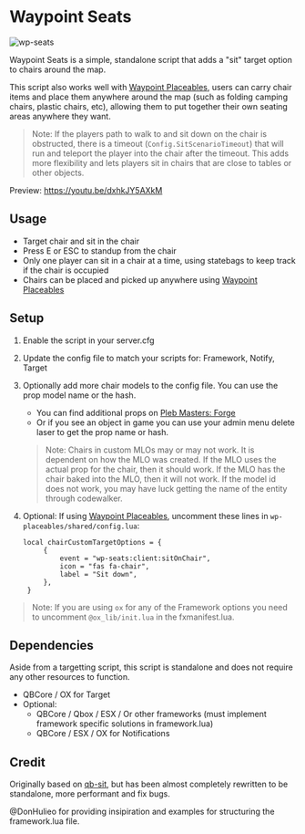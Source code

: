 # Waypoint Seats

![wp-seats](https://github.com/WaypointRP/wp-seats/assets/18689469/033bc050-8ad7-4d49-a9de-793e4db74710)

Waypoint Seats is a simple, standalone script that adds a "sit" target option to chairs around the map. 

This script also works well with [Waypoint Placeables](https://github.com/WaypointRP/wp-placeables), users can carry chair items and place them anywhere around the map (such as folding camping chairs, plastic chairs, etc), allowing them to put together their own seating areas anywhere they want.

> Note: If the players path to walk to and sit down on the chair is obstructed, there is a timeout (`Config.SitScenarioTimeout`) that will run and teleport the player into the chair after the timeout. This adds more flexibility and lets players sit in chairs that are close to tables or other objects.

Preview: https://youtu.be/dxhkJY5AXkM

## Usage
- Target chair and sit in the chair
- Press E or ESC to standup from the chair
- Only one player can sit in a chair at a time, using statebags to keep track if the chair is occupied
- Chairs can be placed and picked up anywhere using [Waypoint Placeables](https://github.com/WaypointRP/wp-placeables)

## Setup
1. Enable the script in your server.cfg

2. Update the config file to match your scripts for: Framework, Notify, Target

3. Optionally add more chair models to the config file. You can use the prop model name or the hash. 
   - You can find additional props on [Pleb Masters: Forge](https://forge.plebmasters.de/objects)
   - Or if you see an object in game you can use your admin menu delete laser to get the prop name or hash.
   > Note: Chairs in custom MLOs may or may not work. It is dependent on how the MLO was created. If the MLO uses the actual prop for the chair, then it should work. If the MLO has the chair baked into the MLO, then it will not work. If the model id does not work, you may have luck getting the name of the entity through codewalker.

4. Optional: If using  [Waypoint Placeables](https://github.com/WaypointRP/wp-placeables), uncomment these lines in `wp-placeables/shared/config.lua`:
   ```
   local chairCustomTargetOptions = {
        {
            event = "wp-seats:client:sitOnChair",
            icon = "fas fa-chair",
            label = "Sit down",
        },
    } 
   ```
> Note: If you are using `ox` for any of the Framework options you need to uncomment `@ox_lib/init.lua` in the fxmanifest.lua.

## Dependencies
Aside from a targetting script, this script is standalone and does not require any other resources to function.

- QBCore / OX for Target
- Optional:
  - QBCore / Qbox / ESX / Or other frameworks (must implement framework specific solutions in framework.lua)
  - QBCore / ESX / OX for Notifications

## Credit
Originally based on [qb-sit](https://github.com/Manliketjb/qb-sit), but has been almost completely rewritten to be standalone, more performant and fix bugs.

@DonHulieo for providing insipiration and examples for structuring the framework.lua file.
